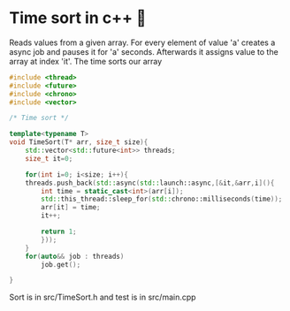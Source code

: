 # Time sort in c++ 📝

Reads values from a given array. For every element of value 'a' creates a async job and pauses it for 'a' seconds. Afterwards it assigns value to the array at index 'it'. The time sorts our array

```c++
#include <thread>
#include <future>
#include <chrono>
#include <vector>

/* Time sort */

template<typename T>
void TimeSort(T* arr, size_t size){
    std::vector<std::future<int>> threads;
    size_t it=0;

    for(int i=0; i<size; i++){
	threads.push_back(std::async(std::launch::async,[&it,&arr,i](){
		int time = static_cast<int>(arr[i]);
		std::this_thread::sleep_for(std::chrono::milliseconds(time));
		arr[it] = time;
		it++;

		return 1;
        }));
    }
    for(auto&& job : threads)
        job.get();

}
```

Sort is in src/TimeSort.h and test is in src/main.cpp
